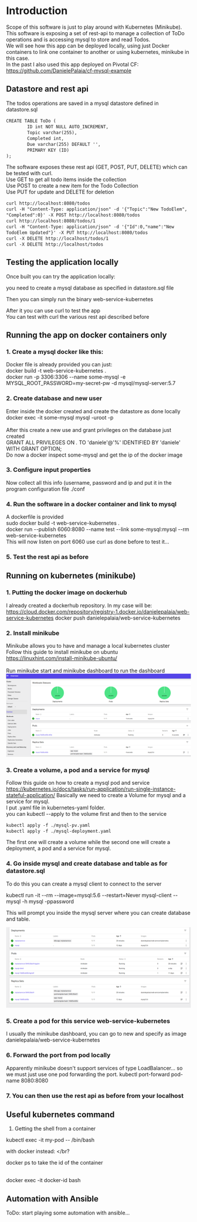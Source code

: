 # Introduction

Scope of this software is just to play around with Kubernetes (Minikube). </br>
This software is exposing a set of rest-api to manage a collection of ToDo operations and is accessing mysql to store and read Todos. </br>
We will see how this app can be deployed locally, using just Docker containers to link one container to another or using kubernetes, minikube in this case. </br>
In the past I also used this app deployed on Pivotal CF: </br>
https://github.com/DanielePalaia/cf-mysql-example </br>

## Datastore and rest api

The todos operations are saved in a mysql datastore defined in datastore.sql

```
CREATE TABLE ToDo (
	    ID int NOT NULL AUTO_INCREMENT,
	    Topic varchar(255),
	    Completed int,
	    Due varchar(255) DEFAULT '',
	    PRIMARY KEY (ID)
);
```

The software exposes these rest api (GET, POST, PUT, DELETE) which can be tested with curl.</br>
Use GET to get all todo items inside the collection </br>
Use POST to create a new item for the Todo Collection </br>
Use PUT for update and DELETE for deletion </br>

```
curl http://localhost:8080/todos
curl -H "Content-Type: application/json" -d '{"Topic":"New TodoElem", "Completed":0}' -X POST http://localhost:8080/todos
curl http://localhost:8080/todos/1
curl -H "Content-Type: application/json" -d '{"Id":0,"name":"New TodoElem Updated"}' -X PUT http://localhost:8080/todos
curl -X DELETE http://localhost/todos/1
curl -X DELETE http://localhost/todos
```

## Testing the application locally
Once built you can try the application locally: </br>

you need to create a mysql database as specified in datastore.sql file</br>

Then you can simply run the binary web-service-kubernetes

After it you can use curl to test the app </br>
You can test with curl the various rest api described before</br>

 
## Running the app on docker containers only
### 1. Create a mysql docker like this: </br>
Docker file is already provided you can just: </br>
docker build -t web-service-kubernetes . </br>
docker run -p 3306:3306 --name some-mysql -e MYSQL_ROOT_PASSWORD=my-secret-pw -d mysql/mysql-server:5.7 </br>
### 2. Create database and new user
Enter inside the docker created and create the datastore as done locally </br>
docker exec -it some-mysql mysql -uroot -p</br>
</br>
After this create a new use and grant privileges on the database just created </br>
GRANT ALL PRIVILEGES ON *.* TO 'daniele'@'%' IDENTIFIED BY 'daniele' WITH GRANT OPTION; </br>
Do now a docker inspect some-mysql and get the ip of the docker image 
### 3. Configure input properties 
Now collect all this info (username, password and ip and put it in the program configuration file ./conf
### 4. Run the software in a docker container and link to mysql
A dockerfile is provided</br>
sudo  docker build -t web-service-kubernetes .</br>
docker run --publish 6060:8080 --name test --link some-mysql:mysql --rm web-service-kubernetes </br>
This will now listen on port 6060 use curl as done before to test it...</br>
### 5. Test the rest api as before

 
## Running on kubernetes (minikube)

### 1. Putting the docker image on dockerhub
I already created a dockerhub repository. In my case will be:</br>
https://cloud.docker.com/repository/registry-1.docker.io/danielepalaia/web-service-kubernetes
docker push danielepalaia/web-service-kubernetes</br>

### 2. Install minikube
Minikube allows you to have and manage a local kubernetes cluster </br>
Follow this guide to install minikube on ubuntu </br>
https://linuxhint.com/install-minikube-ubuntu/</br>
</br>
Run minikube start and minikube dashboard to run the dashboard </br>
 ![Screenshot](./images/image2.png)

### 3. Create a volume, a pod and a service for mysql
Follow this guide on how to create a mysql pod and service</br>
https://kubernetes.io/docs/tasks/run-application/run-single-instance-stateful-application/
Basically we need to create a Volume for mysql and a service for mysql. </br>
I put .yaml file in kubernetes-yaml folder. </br>
you can kubectl --apply to the volume first and then to the service </br>

```
kubectl apply -f ./mysql-pv.yaml
kubectl apply -f ./mysql-deployment.yaml
```

The first one will create a volume while the second one will create a deployment, a pod and a service for mysql.

### 4. Go inside mysql and create database and table as for datastore.sql
To do this you can create a mysql client to connect to the server </br>

kubectl run -it --rm --image=mysql:5.6 --restart=Never mysql-client -- mysql -h mysql -ppassword

This will prompt you inside the mysql server where you can create database and table.

 ![Screenshot](./images/image1.png)

### 5. Create a pod for this service web-service-kubernetes
I usually the minikube dashboard, you can go to new and specify as image danielepalaia/web-service-kubernetes

### 6. Forward the port from pod locally
Apparently minikube doesn't support services of type LoadBalancer... so we must just use one pod forwarding the port.
kubectl port-forward pod-name 8080:8080

### 7. You can then use the rest api as before from your localhost

## Useful kubernetes command

1) Getting the shell from a container </br>

kubectl exec -it my-pod -- /bin/bash </br>

with docker instead: </br?

docker ps to take the id of the container

</br>
docker exec -it docker-id bash
</br>

## Automation with Ansible
ToDo: start playing some automation with ansible...



 
 
